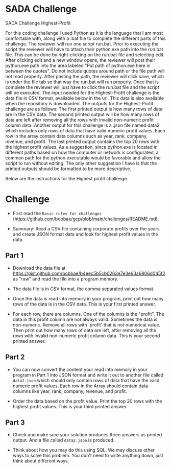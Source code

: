 # SADA Challenge
SADA Challenge Highest-Profit

For this coding challenge I used Python as it is the language that I am most comfortable with, along with a .bat file to complete the different parts of this challenge. 
The reviewer will run one script run.bat. Prior to executing the script the reviewer will have to attach their python.exe path into the run.bat file. This can be done by right-clicking on the run.bat file and selecting edit.
After clicking edit and a new window opens, the reviewer will post their python.exe path into the area labeled "Put path of python.exe here in between the quotes". Do not include quotes around path or the file path will not read properly.
After pasting the path, the reviewer will click save, which is under the file tab so that way the run.bat will run properly.
Once that is complete the reviewer will just have to click the run.bat file and the script will be executed. The input needed for the Highest-Profit challenge is the data file in CSV format, available below in the url. This data is also available when the repository is downloaded.
The outputs for the Highest-Profit challenge are as follows: The first printed output is how many rows of data are in the CSV data. The second printed output will be how many rows of data are left after removing all the rows with invalid non-numeric profit column data.
Another output for this challenge is a .json file named data2 which includes only rows of data that have valid numeric profit values. Each row in the array contain data columns such as year, rank, company, revenue, and profit. The last printed output contains the top 20 rows with the highest profit values.
As a suggestion, since python.exe is located in different paths based on how the computer or network is configurated, a common path for the python executable would be favorable and allow the script to run without editing. The only other suggestion I have is that the printed outputs should be formatted to be more descriptive.

Below are the instructions for the Highest profit challenge.


# Challenge
* First read the `Basic rules for challenges` (https://github.com/bobbae/gcp/blob/main/challenges/README.md).

* Summary: Read a CSV file containing corporate profits over the years and create JSON format data and look for highest profit values in the data.

## Part 1

* Download the data file at https://gist.github.com/bobbae/b4eec5b5cb0263e7e3e63a6806d045f2 as "raw" and read the file into a program memory.  

* The data file is in CSV format, the
comma separated values format.  

* Once the data is read into memory in your program, print out how many rows of the data is in the CSV data. This is your first printed answer.

* For each row, there are columns.  One of the columns is the "profit".  The data in this profit column
are not always valid.  Sometimes the data is non-numeric.  Remove all rows with 'profit' that is not numerical value. Then
print out how many rows of data are left, after removing all the rows with invalid non-numeric profit column data.  This is your second printed answer.


## Part 2

* You can now convert the content your read into memory in your program in Part 1 into JSON format and write it out to another file called `data2.json` which should only contain rows of data that have the valid numeric profit values. Each row in the Array should contain data columns like year, rank, company, revenue, and profit.

* Order the data based on the profit value.  Print the top 20 rows with the highest profit values. This is your third printed answer.

## Part 3

* Check and make sure your solution produces three answers as printed output. And a file called `data2.json` is produced.

* Think about how you may do this using SQL.  We may discuss other ways to solve this problem.  You don't need to write anything down, just think about different ways.
